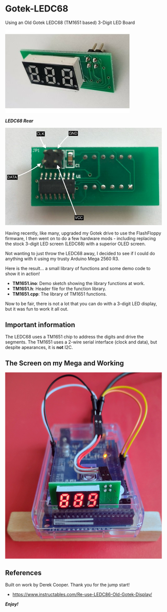 # Gotek-LEDC68
Using an Old Gotek LEDC68 (TM1651 based) 3-Digit LED Board

![](Gotek%20LEDC68%20Front.jpg)

_**LEDC68 Rear**_

![](Gotek%20LEDC68%20Rear.jpg)

Having recently, like many, upgraded my Gotek drive to use the FlashFloppy firmware, I then went on to do a few hardware mods - including replacing the stock 3-digit LED screen (LEDC68) with a superior OLED screen.

Not wanting to just throw the LEDC68 away, I decided to see if I could do anything with it using my trusty Arduino Mega 2560 R3.

Here is the result... a small library of functions and some demo code to show it in action!

+ **TM1651.ino**: Demo sketch showing the library functions at work.
+ **TM1651.h**: Header file for the function library.
+ **TM1651.cpp**: The library of TM1651 functions.

Now to be fair, there is not a lot that you can do with a 3-digit LED display, but it was fun to work it all out.

## Important information
The LEDC68 uses a TM1651 chip to address the digits and drive the segments. The TM1651 uses a 2-wire serial interface (clock and data), but despite apearances, it is **not** I2C.

## The Screen on my Mega and Working
![](LEDC68_Working_on_a_Mega.jpg)

## References
Built on work by Derek Cooper. Thank you for the jump start!
+ https://www.instructables.com/Re-use-LEDC86-Old-Gotek-Display/

_**Enjoy!**_
